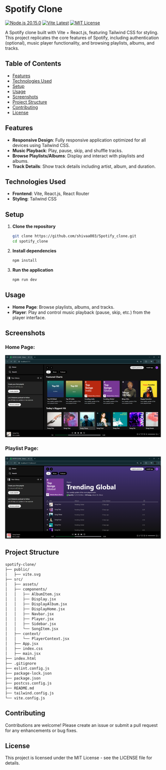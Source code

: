 # Spotify Clone

[![Node.js 20.15.0](https://img.shields.io/badge/Node.js-20.15.0-green)](https://nodejs.org/)
[![Vite Latest](https://img.shields.io/badge/Vite-latest-brightgreen)](https://vitejs.dev/)
[![MIT License](https://img.shields.io/badge/MIT-License-blue)](https://opensource.org/licenses/MIT)

A Spotify clone built with Vite + React.js, featuring Tailwind CSS for styling. This project replicates the core features of Spotify, including authentication (optional), music player functionality, and browsing playlists, albums, and tracks.

## Table of Contents

- [Features](#features)
- [Technologies Used](#technologies-used)
- [Setup](#setup)
- [Usage](#usage)
- [Screenshots](#screenshots)
- [Project Structure](#project-structure)
- [Contributing](#contributing)
- [License](#license)

## Features

- **Responsive Design**: Fully responsive application optimized for all devices using Tailwind CSS.
- **Music Playback**: Play, pause, skip, and shuffle tracks.
- **Browse Playlists/Albums**: Display and interact with playlists and albums.
- **Track Details**: Show track details including artist, album, and duration.

## Technologies Used

- **Frontend**: Vite, React.js, React Router
- **Styling**: Tailwind CSS

## Setup

1. **Clone the repository**

    ```bash
    git clone https://github.com/shivaa003/Spotify_clone.git
    cd spotify_clone
    ```

2. **Install dependencies**

    ```bash
    npm install
    ```

3. **Run the application**

    ```bash
    npm run dev
    ```

## Usage
- **Home Page**: Browse playlists, albums, and tracks.
- **Player**: Play and control music playback (pause, skip, etc.) from the player interface.

## Screenshots

### Home Page:
![Home Page](screenshots/homepage1.png)

### Playlist Page:
![Playlist Page](screenshots/playlist.png)


## Project Structure

```plaintext
spotify-clone/
├── public/
│   ├── vite.svg             
├── src/
│   ├── assets/              
│   ├── components/          
│   │   ├── AlbumItem.jsx     
│   │   ├── Display.jsx        
│   │   ├── DisplayAlbum.jsx  
│   │   ├── DisplayHome.jsx    
│   │   ├── Navbar.jsx         
│   │   ├── Player.jsx         
│   │   ├── Sidebar.jsx        
│   │   └── SongItem.jsx       
│   ├── context/               
│   │   └── PlayerContext.jsx   
│   ├── App.jsx                
│   ├── index.css             
│   ├── main.jsx               
├── index.html                 
├── .gitignore                 
├── eslint.config.js           
├── package-lock.json          
├── package.json               
├── postcss.config.js          
├── README.md                  
├── tailwind.config.js         
└── vite.config.js            
```

## Contributing
Contributions are welcome! Please create an issue or submit a pull request for any enhancements or bug fixes.

## License
This project is licensed under the MIT License - see the LICENSE file for details.

